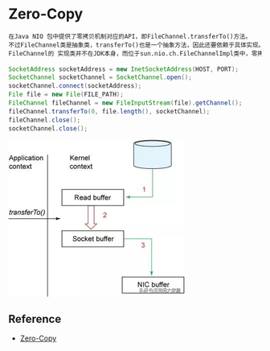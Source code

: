 # Zero-Copy

```md
在Java NIO 包中提供了零拷贝机制对应的API，即FileChannel.transferTo()方法。
不过FileChannel类是抽象类，transferTo()也是一个抽象方法，因此还要依赖于具体实现。
FileChannel的 实现类并不在JDK本身，而位于sun.nio.ch.FileChannelImpl类中，零拷贝的具体实现自然也都是native方法
```
```java
SocketAddress socketAddress = new InetSocketAddress(HOST, PORT);
SocketChannel socketChannel = SocketChannel.open();
socketChannel.connect(socketAddress);
File file = new File(FILE_PATH);
FileChannel fileChannel = new FileInputStream(file).getChannel();
fileChannel.transferTo(0, file.length(), socketChannel);
fileChannel.close();
socketChannel.close();
```

![](../z_pic/java-zero-copy-transferTo.png)

## Reference
* [Zero-Copy](https://github.com/SunnnyChan/knowledge-Sys-of-CSA/blob/master/network/IO/zero-copy.md)